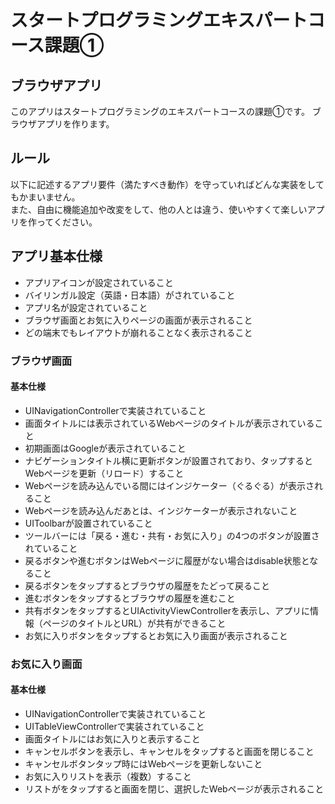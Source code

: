 # スタートプログラミングエキスパートコース課題①
## ブラウザアプリ

このアプリはスタートプログラミングのエキスパートコースの課題①です。
ブラウザアプリを作ります。

## ルール

以下に記述するアプリ要件（満たすべき動作）を守っていればどんな実装をしてもかまいません。  
また、自由に機能追加や改変をして、他の人とは違う、使いやすくて楽しいアプリを作ってください。  

## アプリ基本仕様
- アプリアイコンが設定されていること
- バイリンガル設定（英語・日本語）がされていること
- アプリ名が設定されていること
- ブラウザ画面とお気に入りページの画面が表示されること
- どの端末でもレイアウトが崩れることなく表示されること

### ブラウザ画面
#### 基本仕様

- UINavigationControllerで実装されていること
- 画面タイトルには表示されているWebページのタイトルが表示されていること
- 初期画面はGoogleが表示されていること
- ナビゲーションタイトル横に更新ボタンが設置されており、タップするとWebページを更新（リロード）すること
- Webページを読み込んでいる間にはインジケーター（ぐるぐる）が表示されること
- Webページを読み込んだあとは、インジケーターが表示されないこと
- UIToolbarが設置されていること
- ツールバーには「戻る・進む・共有・お気に入り」の4つのボタンが設置されていること
- 戻るボタンや進むボタンはWebページに履歴がない場合はdisable状態となること
- 戻るボタンをタップするとブラウザの履歴をたどって戻ること
- 進むボタンをタップするとブラウザの履歴を進むこと
- 共有ボタンをタップするとUIActivityViewControllerを表示し、アプリに情報（ページのタイトルとURL）が共有ができること
- お気に入りボタンをタップするとお気に入り画面が表示されること

### お気に入り画面
#### 基本仕様
- UINavigationControllerで実装されていること
- UITableViewControllerで実装されていること
- 画面タイトルにはお気に入りと表示すること
- キャンセルボタンを表示し、キャンセルをタップすると画面を閉じること
- キャンセルボタンタップ時にはWebページを更新しないこと
- お気に入りリストを表示（複数）すること
- リストがをタップすると画面を閉じ、選択したWebページが表示されること

